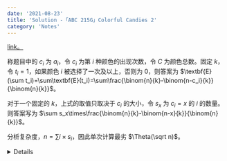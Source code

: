 ```yaml
---
date: '2021-08-23'
title: 'Solution -「ABC 215G」Colorful Candies 2'
category: 'Notes'
---
```


[link。](https://atcoder.jp/contests/abc215/tasks/abc215_g)

称题目中的 $c_i$ 为 $a_i$，令 $c_i$ 为第 $i$ 种颜色的出现次数，令 $C$ 为颜色总数。固定 $k$，令 $t_i=1$，如果颜色 $i$ 被选择了一次及以上，否则为 $0$，则答案为 $\textbf{E}(\sum t_i)=\sum\textbf{E}(t_i)=\sum\frac{\binom{n}{k}-\binom{n-c_i}{k}}{\binom{n}{k}}$。

对于一个固定的 $k$，上式的取值只取决于 $c_i$ 的大小，令 $s_x$ 为 $c_i=x$ 的 $i$ 的数量。则答案写为 $\sum s_x\times\frac{\binom{n}{k}-\binom{n-x}{k}}{\binom{n}{k}}$。

分析复杂度，$n=\sum i\times s_i$，因此单次计算最劣 $\Theta(\sqrt n)$。

<details>

```cpp
#include <bits/stdc++.h>

#include <atcoder/modint>
using mint = atcoder::modint998244353;
mint fac[50100], ifac[50100];
void preComb(int n) {
  fac[0] = ifac[0] = mint::raw(1);
  for (int i = 1; i <= n; ++i) fac[i] = fac[i - 1] * i;
  ifac[n] = fac[n].inv();
  for (int i = n - 1; i; --i) ifac[i] = ifac[i + 1] * (i + 1);
}
mint C(int n, int k) {
  if (n < k) return 0;
  return fac[n] * ifac[n - k] * ifac[k];
}
int c[50100], s[50100], n, a[50100];
signed main() {
  std::ios_base::sync_with_stdio(false);
  std::cin.tie(nullptr), std::cout.tie(nullptr);
  std::cin >> n;
  preComb(n);
  for (int i = 1; i <= n; ++i) std::cin >> a[i];
  std::vector<int> pri(a + 1, a + n + 1);
  std::sort(pri.begin(), pri.end());
  pri.erase(std::unique(pri.begin(), pri.end()), pri.end());
  int C = static_cast<int>(pri.size());
  for (int i = 1; i <= n; ++i)
    a[i] = std::lower_bound(pri.begin(), pri.end(), a[i]) - pri.begin() + 1;
  for (int i = 1; i <= n; ++i) ++c[a[i]];
  for (int i = 1; i <= C; ++i) ++s[c[i]];
  std::vector<int> vec;
  for (int i = 1; i <= n; ++i) {
    if (s[i]) vec.emplace_back(i);
  }
  for (int k = 1; k <= n; ++k) {
    mint res = 0;
    for (int x : vec) res += s[x] * (::C(n, k) - ::C(n - x, k));
    res *= ::C(n, k).inv();
    std::cout << res.val() << '\n';
  }
  return 0;
}
```

</details>